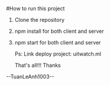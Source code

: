#How to run this project

1. Clone the repository
2. npm install for both client and server
3. npm start for both client and server

   Ps: Link deploy project: uitwatch.ml

   That's all!!! Thanks

--TuanLeAnh1003--
